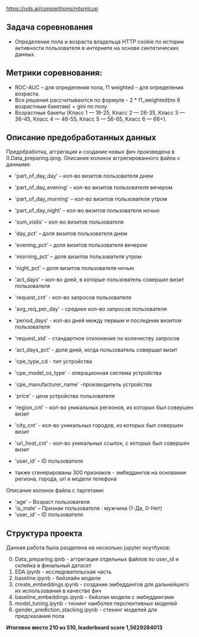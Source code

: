 https://ods.ai/competitions/mtsmlcup

## Задача соревнования
- Определение пола и возраста владельца HTTP cookie по истории активности пользователя в интернете на основе синтетических данных.

## Метрики соревнования:
* ROC-AUC – для определения пола, f1 weighted – для определения возраста.
* Все решения рассчитываются по формуле -  2 * f1_weighted(по 6 возрастным бакетам) + gini по полу.
* Возрастные бакеты (Класс 1 — 19-25, Класс 2 — 26-35, Класс 3 — 36-45, Класс 4 — 46-55, Класс 5 — 56-65, Класс 6 — 66+).

## Описание предобработанных данных
Предобработка, аггрегация и создание новых фич произведена в 0.Data_preparing.ipng.
Описание колонок аггрегированного файла с данными:
* 'part_of_day_day' – кол-во визитов пользователя днем
* 'part_of_day_evening' – кол-во визитов пользователя вечером
* 'part_of_day_morning' – кол-во визитов пользователя утром
* 'part_of_day_night' – кол-во визитов пользователя ночью
* 'sum_visits' – кол-во визитов пользователя
* 'day_pct' – доля визитов пользователя днем
* 'evening_pct' – доля визитов пользователя вечером
* 'morning_pct' – доля визитов пользователя утром
* 'night_pct' – доля визитов пользователя ночью
* 'act_days' – кол-во дней, в которые пользователь совершил визит пользователя
* 'request_cnt' - кол-во запросов пользователя
* 'avg_req_per_day' - среднее кол-во запросов пользователя
* 'period_days' - кол-во дней между первым и последним визитом пользователя
* 'request_std' - стандартное отклонение по количеству запросов
* 'act_days_pct' - доля дней, когда пользователь совершал визит
* 'cpe_type_cd - тип устройства
* 'cpe_model_os_type' - операционная система устройства
* 'cpe_manufacturer_name' -производитель устройства
* 'price' - цена устройства пользователя
* 'region_cnt' - кол-во уникальных регионов, из которых был совершен визит
* 'city_cnt' - кол-во уникальных городов, из которых был совершен визит
* 'url_host_cnt' - кол-во уникальных ссылок, с которых был совершен визит
* 'user_id' – ID пользователя

* также сгенерированы 300 признаков - эмбеддингов на основании региона, города, url и модели телефона

Описание колонок файла с таргетами:

* 'age' – Возраст пользователя
* 'is_male' – Признак пользователя : мужчина (1-Да, 0-Нет)
* 'user_id' – ID пользователя

## Структура проекта

Данная работа была разделена на несколько jupyter ноутбуков:

0. Data_preparing.ipnb - аггрегация отдельных файлов по user_id и склейка в финальный датасет
1. EDA.ipynb - исследовательская часть
2. baseline.ipynb - бейзлайн модели
3. create_embeddings.ipynb - создание эмбеддингов для дальнейшего их использования в качестве фич
4. baseline_embeddings.ipynb - бейзлан модели с эмбеддингами
5. model_tuning.ipynb - тюнинг наиболее перспективных моделей
6. gender_prediction_stacking.ipynb - стекинг моделей для предсказания пола


**Итоговое место 210 из 510, leaderboard score 1,5629284013**
